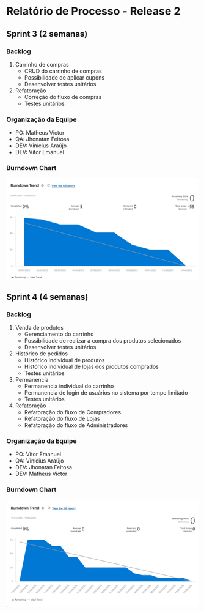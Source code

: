 
# Relatório de Processo - Release 2

## Sprint 3 (2 semanas)

### Backlog

1. Carrinho de compras
   - CRUD do carrinho de compras
   - Possibilidade de aplicar cupons
   - Desenvolver testes unitários
2. Refatoração
   - Correção do fluxo de compras
   - Testes unitários

### Organização da Equipe
- PO: Matheus Victor
- QA: Jhonatan Feitosa
- DEV: Vinícius Araújo
- DEV: Vitor Emanuel

### Burndown Chart
![img.png](burndown-sp3.png)

## Sprint 4 (4 semanas)

### Backlog

1. Venda de produtos
   - Gerenciamento do carrinho
   - Possibilidade de realizar a compra dos produtos selecionados
   - Desenvolver testes unitários
2. Histórico de pedidos
   - Histórico individual de produtos
   - Histórico individual de lojas dos produtos comprados
   - Testes unitários
3. Permanencia
   - Permanencia individual do carrinho
   - Permanencia de login de usuários no sistema por tempo limitado
   - Testes unitários
4. Refatoração
   - Refatoração do fluxo de Compradores
   - Refatoração do fluxo de Lojas
   - Refatoração do fluxo de Administradores

### Organização da Equipe
- PO: Vitor Emanuel
- QA: Vinícius Araújo 
- DEV: Jhonatan Feitosa
- DEV: Matheus Victor

### Burndown Chart
![img.png](burndown-sp4.png)
